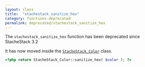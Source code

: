 ```yaml
---
layout: class
title:  "stachestack_sanitize_hex"
category: functions-deprecated
permalink: deprecated/stachestack_sanitize_hex
---
```


The `stachestack_sanitize_hex` function has been deprecated since StacheStack 3.2

It has now moved inside the [`StacheStack_Color`](/classes/StacheStack_Color) class.

```php
<?php return StacheStack_Color::sanitize_hex( $color ); ?>
```